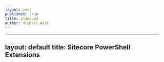 ```yaml
---
layout: post
published: true
title: index.md
author: Michael West
---
```


---
layout: default
title: Sitecore PowerShell Extensions
---